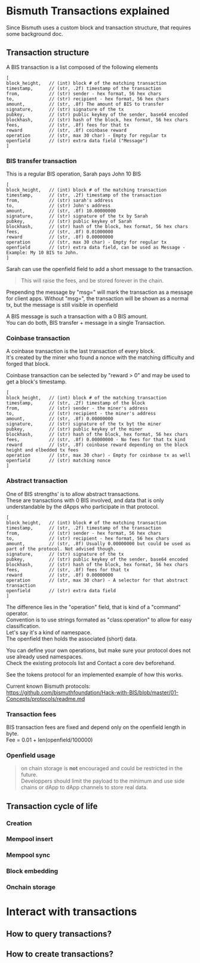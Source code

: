 # Bismuth Transactions explained

Since Bismuth uses a custom block and transaction structure, that requires some background doc.

## Transaction structure

A BIS transaction is a list composed of the following elements

```
[
block_height,   // (int) block # of the matching transaction
timestamp,      // (str, .2f) timestamp of the transaction
from,           // (str) sender - hex format, 56 hex chars
to,             // (str) recipient - hex format, 56 hex chars
amount,         // (str, .8f) The amount of BIS to transfer
signature,      // (str) signature of the tx
pubkey,         // (str) public keykey of the sender, base64 encoded
blockhash,      // (str) hash of the block, hex format, 56 hex chars
fees,           // (str, .8f) fees for that tx
reward          // (str, .8f) coinbase reward
operation       // (str, max 30 char) - Empty for regular tx
openfield       // (str) extra data field ("Message")
]
```

### BIS transfer transaction

This is a regular BIS operation, Sarah pays John 10 BIS

```
[
block_height,   // (int) block # of the matching transaction
timestamp,      // (str, .2f) timestamp of the transaction
from,           // (str) sarah's address
to,             // (str) John's address
amount,         // (str, .8f) 10.00000000
signature,      // (str) signature of the tx by Sarah
pubkey,         // (str) public keykey of Sarah
blockhash,      // (str) hash of the block, hex format, 56 hex chars
fees,           // (str, .8f) 0.01000000
reward          // (str, .8f) 0.00000000
operation       // (str, max 30 char) - Empty for regular tx
openfield       // (str) extra data field, can be used as Message - Example: My 10 BIS to John.
]
```

Sarah can use the openfield field to add a short message to the transaction.  

> This will raise the fees, and be stored forever in the chain.

Prepending the message by "msg=" will mark the transaction as a message for client apps. Without "msg=", the transaction will be shown as a normal tx, but the message is still visible in openfield

A BIS message is such a transaction with a 0 BIS amount.  
You can do both, BIS transfer + message in a single Transaction.

### Coinbase transaction

A coinbase transaction is the last transaction of every block.  
It's created by the miner who found a nonce with the matching difficulty and forged that block.

Coinbase transaction can be selected by "reward > 0" and may be used to get a block's timestamp.

```
[
block_height,   // (int) block # of the matching transaction
timestamp,      // (str, .2f) timestamp of the block
from,           // (str) sender - the miner's address
to,             // (str) recipient - the miner's address
amount,         // (str, .8f) 0.00000000
signature,      // (str) signature of the tx byt the miner
pubkey,         // (str) public keykey of the miner
blockhash,      // (str) hash of the block, hex format, 56 hex chars
fees,           // (str, .8f) 0.00000000 - No fees for that tx kind
reward          // (str, .8f) coinbase reward depending on the block height and elbedded tx fees
operation       // (str, max 30 char) - Empty for coinbase tx as well
openfield       // (str) matching nonce
]
```

### Abstract transaction

One of BIS strengths' is to allow abstract transactions.  
These are transactions with 0 BIS involved, and data that is only understandable by the dApps who participate in that protocol.

```
[
block_height,   // (int) block # of the matching transaction
timestamp,      // (str, .2f) timestamp of the transaction
from,           // (str) sender - hex format, 56 hex chars
to,             // (str) recipient - hex format, 56 hex chars
amount,         // (str, .8f) Usually 0.00000000 but could be used as part of the protocol. Not advised though.
signature,      // (str) signature of the tx
pubkey,         // (str) public keykey of the sender, base64 encoded
blockhash,      // (str) hash of the block, hex format, 56 hex chars
fees,           // (str, .8f) fees for that tx
reward          // (str, .8f) 0.00000000
operation       // (str, max 30 char) - A selector for that abstract transaction
openfield       // (str) extra data field
]
```

The difference lies in the "operation" field, that is kind of a "command" operator.  
Convention is to use strings formated as "class:operation" to allow for easy classification.  
Let's say it's a kind of namespace.  
The openfield then holds the associated (short) data.

You can define your own operations, but make sure your protocol does not use already used namespaces.  
Check the existing protocols list and Contact a core dev beforehand.

See the tokens protocol for an implemented example of how this works.

Current known Bismuth protocols:  
https://github.com/bismuthfoundation/Hack-with-BIS/blob/master/01-Concepts/protocols/readme.md

### Transaction fees

BIS transaction fees are fixed and depend only on the openfield length in byte.  
Fee = 0.01 + len(openfield/100000)

### Openfield usage

> on chain storage is **not** encouraged and could be restricted in the future.  
Developpers should limit the payload to the minimum and use side chains or dApp to dApp channels to store real data.

## Transaction cycle of life

### Creation 



### Mempool insert

### Mempool sync

### Block embedding

### Onchain storage



# Interact with transactions

## How to query transactions?

## How to create transactions?
